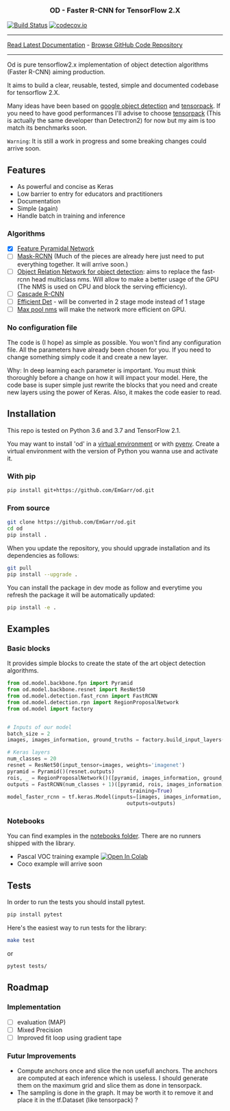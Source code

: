 <h3 align="center">
<p>OD - Faster R-CNN for TensorFlow 2.X 
</h3>

[![Build Status](https://img.shields.io/travis/TheAlgorithms/Python.svg?label=Travis%20CI&logo=travis&style=flat-square)](https://travis-ci.com/EmGarr/od)
[![codecov.io](https://codecov.io/gh/EmGarr/od/coverage.svg?branch=master)](https://codecov.io/gh/EmGarr/od/?branch=master)
_________________

[Read Latest Documentation](https://emgarr.github.io/od/) - [Browse GitHub Code Repository](https://github.com/EmGarr/od)
_________________


Od is pure tensorflow2.x implementation of object detection algorithms (Faster R-CNN) aiming production.

It aims to build a clear, reusable, tested, simple and documented codebase for tensorflow 2.X.

Many ideas have been based on [google object detection](https://github.com/tensorflow/models/tree/master/research/object_detection) and [tensorpack](https://github.com/tensorpack/tensorpack/tree/master/examples/FasterRCNN). If you need to have good performances I'll advise to choose [tensorpack](https://github.com/tensorpack/tensorpack/tree/master/examples/FasterRCNN) (This is actually the same developer than Detectron2) for now but my aim is too match its benchmarks soon.

`Warning`: It is still a work in progress and some breaking changes could arrive soon.

## Features

- As powerful and concise as Keras
- Low barrier to entry for educators and practitioners
- Documentation
- Simple (again)
- Handle batch in training and inference

### Algorithms

- [x] [Feature Pyramidal Network](https://arxiv.org/abs/1612.03144) 
- [ ] [Mask-RCNN](https://arxiv.org/abs/1703.06870) (Much of the pieces are already here just need to put everything together. It will arrive soon.)
- [ ] [Object Relation Network for object detection](https://arxiv.org/abs/1711.11575): aims to replace the fast-rcnn head multiclass nms. Will allow to make a better usage of the GPU (The NMS is used on CPU and block the serving efficiency).
- [ ] [Cascade R-CNN](https://arxiv.org/abs/1906.09756)
- [ ] [Efficient Det](https://arxiv.org/pdf/1911.09070.pdf) - will be converted in 2 stage mode instead of 1 stage 
- [ ] [Max pool nms](http://openaccess.thecvf.com/content_CVPR_2019/papers/Cai_MaxpoolNMS_Getting_Rid_of_NMS_Bottlenecks_in_Two-Stage_Object_Detectors_CVPR_2019_paper.pdf) will make the network more efficient on GPU.

### No configuration file

The code is (I hope) as simple as possible. You won't find any configuration file. All the parameters have already been chosen for you. If you need to change something simply code it and create a new layer.

Why: In deep learning each parameter is important. You must think thoroughly before a change on how it will impact your model. Here, the code base is super simple just rewrite the blocks that you need and create new layers using the power of Keras. Also, it makes the code easier to read.

## Installation

This repo is tested on Python 3.6 and 3.7 and TensorFlow 2.1.

You may want to install 'od' in a [virtual environment](https://docs.python.org/3/library/venv.html) or with [pyenv](https://github.com/pyenv/pyenv). Create a virtual environment with the version of Python you wanna use and activate it.

### With pip

```bash
pip install git+https://github.com/EmGarr/od.git
```

### From source

```bash
git clone https://github.com/EmGarr/od.git
cd od 
pip install .
```

When you update the repository, you should upgrade installation and its dependencies as follows:

```bash
git pull
pip install --upgrade .
```

You can install the package in dev mode as follow and everytime you refresh the package it will be automatically updated:

```bash
pip install -e .
```

## Examples

### Basic blocks

It provides simple blocks to create the state of the art object detection algorithms.

```python
from od.model.backbone.fpn import Pyramid
from od.model.backbone.resnet import ResNet50
from od.model.detection.fast_rcnn import FastRCNN
from od.model.detection.rpn import RegionProposalNetwork
from od.model import factory


# Inputs of our model
batch_size = 2
images, images_information, ground_truths = factory.build_input_layers(training=True, batch_size=batch_size)

# Keras layers
num_classes = 20
resnet = ResNet50(input_tensor=images, weights='imagenet')
pyramid = Pyramid()(resnet.outputs)
rois, _ = RegionProposalNetwork()([pyramid, images_information, ground_truths], training=True)
outputs = FastRCNN(num_classes + 1)([pyramid, rois, images_information, ground_truths],
                                        training=True)
model_faster_rcnn = tf.keras.Model(inputs=[images, images_information, ground_truths],
                                       outputs=outputs)
```

### Notebooks

You can find examples in the [notebooks folder](./notebooks). There are no runners shipped with the library.

- Pascal VOC training example [![Open In Colab](https://colab.research.google.com/assets/colab-badge.svg)](https://colab.research.google.com/github/EmGarr/od/blob/master/notebooks/pascal_voc_training_fpn50.ipynb)
- Coco example will arrive soon

## Tests

In order to run the tests you should install pytest.

```bash
pip install pytest
```

Here's the easiest way to run tests for the library:

```bash
make test
```

or

```bash
pytest tests/
```

## Roadmap

### Implementation

- [ ] evaluation (MAP)
- [ ] Mixed Precision
- [ ] Improved fit loop using gradient tape

### Futur Improvements

- Compute anchors once and slice the non usefull anchors. The anchors are computed at each inference which is useless. I should generate them on the maximum grid and slice them as done in tensorpack.
- The sampling is done in the graph. It may be worth it to remove it and place it in the tf.Dataset (like tensorpack) ?
